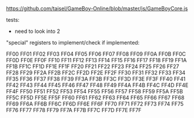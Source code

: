 https://github.com/taisel/GameBoy-Online/blob/master/js/GameBoyCore.js


tests:
- need to look into 2


"special" registers to implement/check if implemented:

FF00
FF01
FF02
FF03
FF04
FF05
FF06
FF07
FF08
FF09
FF0A
FF0B
FF0C
FF0D
FF0E
FF0F
FF10
FF11
FF12
FF13
FF14
FF15
FF16
FF17
FF18
FF19
FF1A
FF1B
FF1C
FF1D
FF1E
FF1F
FF20
FF21
FF22
FF23
FF24
FF25
FF26
FF27
FF28
FF29
FF2A
FF2B
FF2C
FF2D
FF2E
FF2F
FF30
FF31
FF32
FF33
FF34
FF35
FF36
FF37
FF38
FF39
FF3A
FF3B
FF3C
FF3D
FF3E
FF3F
FF40
FF41
FF42
FF43
FF44
FF45
FF46
FF47
FF48
FF49
FF4A
FF4B
FF4C
FF4D
FF4E
FF4F
FF50
FF51
FF52
FF53
FF54
FF55
FF56
FF57
FF58
FF59
FF5A
FF5B
FF5C
FF5D
FF5E
FF5F
FF60
FF61
FF62
FF63
FF64
FF65
FF66
FF67
FF68
FF69
FF6A
FF6B
FF6C
FF6D
FF6E
FF6F
FF70
FF71
FF72
FF73
FF74
FF75
FF76
FF77
FF78
FF79
FF7A
FF7B
FF7C
FF7D
FF7E
FF7F
